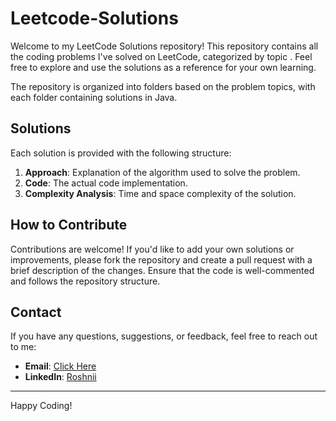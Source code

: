 # Leetcode-Solutions


Welcome to my LeetCode Solutions repository! This repository contains all the coding problems I've solved on LeetCode, categorized by topic . Feel free to explore and use the solutions as a reference for your own learning.


The repository is organized into folders based on the problem topics, with each folder containing solutions in  Java.


## Solutions

Each solution is provided with the following structure:


1. **Approach**: Explanation of the algorithm used to solve the problem.
2. **Code**: The actual code implementation.
3. **Complexity Analysis**: Time and space complexity of the solution.

## How to Contribute

Contributions are welcome! If you'd like to add your own solutions or improvements, please fork the repository and create a pull request with a brief description of the changes. Ensure that the code is well-commented and follows the repository structure.

## Contact

If you have any questions, suggestions, or feedback, feel free to reach out to me:

- **Email**: [Click Here](mailto:pasapuroshini0912@gmail.com)
- **LinkedIn**: [Roshnii](https://www.linkedin.com/in/roshinip0912/)

---

Happy Coding!
